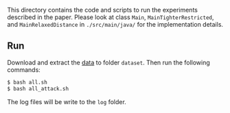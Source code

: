 This directory contains the code and scripts to run
the experiments described in the paper.
Please look at class `Main`, `MainTighterRestricted`,
and `MainRelaxedDistance` in `./src/main/java/` for the
implementation details. 

## Run

Download and extract the [data](https://github.com/presto-osu/sec20/releases/tag/dataset) to folder `dataset`. Then run the following commands:

```bash
$ bash all.sh
$ bash all_attack.sh
```

The log files will be write to the `log` folder.